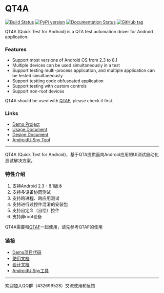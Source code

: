 # QT4A

[![Build Status](https://travis-ci.org/Tencent/QT4A.svg?branch=master)](https://travis-ci.org/Tencent/QT4A) 
[![PyPi version](https://img.shields.io/pypi/v/qt4a.svg)](https://pypi.python.org/pypi/qt4a/) 
[![Documentation Status](https://readthedocs.org/projects/qt4a/badge/?version=latest)](https://qt4a.readthedocs.io/zh_CN/latest/?badge=latest)
[![GitHub tag](https://img.shields.io/github/tag/Tencent/QT4A.svg)](https://GitHub.com/Tencent/QT4A/tags/)

QT4A (Quick Test for Android) is a QTA test automation driver for Android application.

### Features

 * Support most versions of Android OS from 2.3 to 8.1 
 * Multiple devices can be used simultaneously in a test
 * Support testing multi-process application, and multiple application can be tested simultaneously
 * Support testting code obfuscated application
 * Support testing with custom controls
 * Support non-root devices
 
QT4A should be used with [QTAF](https://github.com/Tencent/QTAF), please check it first.

### Links
* [Demo Project](https://github.com/qtacore/QT4ADemoProj)
* [Usage Document](https://qt4a.readthedocs.io/zh_CN/latest)
* [Design Document](https://github.com/Tencent/QT4A/blob/master/design.md)
* [AndroidUISpy Tool](https://github.com/qtacore/AndroidUISpy/blob/master/usage.md)

------------------------------

QT4A (Quick Test for Android)，基于QTA提供面向Android应用的UI测试自动化测试解决方案。

### 特性介绍

1. 支持Android 2.3 - 8.1版本
2. 支持多设备协同测试
3. 支持跨进程、跨应用测试
4. 支持进行过控件混淆的安装包
5. 支持自定义（自绘）控件
6. 支持非root设备

QT4A需要和[QTAF](https://github.com/Tencent/QTAF)一起使用，请先参考QTAF的使用

### 链接

* [Demo项目代码](https://github.com/qtacore/QT4ADemoProj)
* [使用文档](https://qt4a.readthedocs.io/zh_CN/latest)
* [设计文档](https://github.com/Tencent/QT4A/blob/master/design.md)
* [AndroidUISpy工具](https://github.com/qtacore/AndroidUISpy/blob/master/usage.md)

------------------------------

欢迎加入QQ群（432699528）交流使用和反馈
